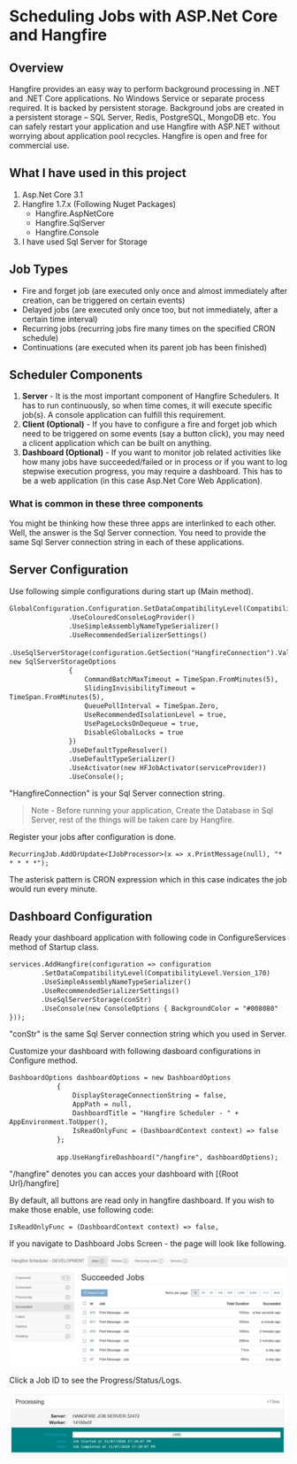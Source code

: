 # Scheduling Jobs with ASP.Net Core and Hangfire
## Overview
Hangfire provides an easy way to perform background processing in .NET and .NET Core applications. No Windows Service or separate process required.
It is backed by persistent storage. Background jobs are created in a persistent storage – SQL Server, Redis, PostgreSQL, MongoDB etc. 
You can safely restart your application and use Hangfire with ASP.NET without worrying about application pool recycles.
Hangfire is open and free for commercial use.
## What I have used in this project
1. Asp.Net Core 3.1
2. Hangfire 1.7.x (Following Nuget Packages)
   - Hangfire.AspNetCore
   - Hangfire.SqlServer
   - Hangfire.Console
3. I have used Sql Server for Storage
## Job Types
  - Fire and forget job (are executed only once and almost immediately after creation, can be triggered on certain events)
  - Delayed jobs (are executed only once too, but not immediately, after a certain time interval) 
  - Recurring jobs (recurring jobs fire many times on the specified CRON schedule)
  - Continuations (are executed when its parent job has been finished)
 ## Scheduler Components
 1. **Server** - 
 It is the most important component of Hangfire Schedulers. It has to run continuously, so when time comes, it will execute specific job(s).
 A console application can fulfill this requirement.
 2. **Client (Optional)** - 
 If you have to configure a fire and forget job which need to be triggered on some events (say a button click), you may need a clicent application which can be built on anything.
 3. **Dashboard (Optional)** - 
 If you want to monitor job related activities like how many jobs have succeeded/failed or in process or if you want to log stepwise execution progress, you may require a dashboard.
 This has to be a web application (in this case Asp.Net Core Web Application).
 ### What is common in these three components 
 You might be thinking how these three apps are interlinked to each other. Well, the answer is the Sql Server connection. 
 You need to provide the same Sql Server connection string in each of these applications.
 ## Server Configuration
 Use following simple configurations during start up (Main method).
 ```
 GlobalConfiguration.Configuration.SetDataCompatibilityLevel(CompatibilityLevel.Version_170)
                .UseColouredConsoleLogProvider()
                .UseSimpleAssemblyNameTypeSerializer()
                .UseRecommendedSerializerSettings()
                .UseSqlServerStorage(configuration.GetSection("HangfireConnection").Value, new SqlServerStorageOptions
                {
                    CommandBatchMaxTimeout = TimeSpan.FromMinutes(5),
                    SlidingInvisibilityTimeout = TimeSpan.FromMinutes(5),
                    QueuePollInterval = TimeSpan.Zero,
                    UseRecommendedIsolationLevel = true,
                    UsePageLocksOnDequeue = true,
                    DisableGlobalLocks = true
                })
                .UseDefaultTypeResolver()
                .UseDefaultTypeSerializer()
                .UseActivator(new HFJobActivator(serviceProvider))
                .UseConsole();
```
"HangfireConnection" is your Sql Server connection string.
> Note - Before running your application, Create the Database in Sql Server, rest of the things will be taken care by Hangfire.

Register your jobs after configuration is done.
```
RecurringJob.AddOrUpdate<IJobProcessor>(x => x.PrintMessage(null), "* * * * *");
```
The asterisk pattern is CRON expression which in this case indicates the job would run every minute.
## Dashboard Configuration
Ready your dashboard application with following code in ConfigureServices method of Startup class.
```
services.AddHangfire(configuration => configuration
        .SetDataCompatibilityLevel(CompatibilityLevel.Version_170)
        .UseSimpleAssemblyNameTypeSerializer()
        .UseRecommendedSerializerSettings()
        .UseSqlServerStorage(conStr)
        .UseConsole(new ConsoleOptions { BackgroundColor = "#008080" }));
```
"conStr" is the same Sql Server connection string which you used in Server.

Customize your dashboard with following dasboard configurations in Configure method.
```
DashboardOptions dashboardOptions = new DashboardOptions
            {
                DisplayStorageConnectionString = false,
                AppPath = null,
                DashboardTitle = "Hangfire Scheduler - " + AppEnvironment.ToUpper(),
                IsReadOnlyFunc = (DashboardContext context) => false
            };

            app.UseHangfireDashboard("/hangfire", dashboardOptions);
```

"/hangfire" denotes you can acces your dashboard with [{Root Url}/hangfire]

By default, all buttons are read only in hangfire dashboard. If you wish to make those enable, use following code:
```
IsReadOnlyFunc = (DashboardContext context) => false,
```
If you navigate to Dashboard Jobs Screen - the page will look like following.

![dashboard](https://github.com/cmpattanayak/Hangfire/blob/master/hangfire_dashboard_01.JPG)

Click a Job ID to see the Progress/Status/Logs.

![dashboard](https://github.com/cmpattanayak/Hangfire/blob/master/hangfire_dashboard_02.JPG)
